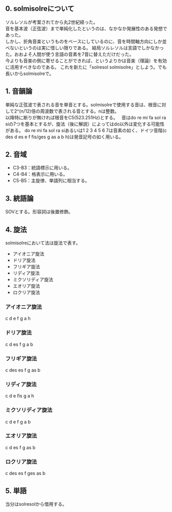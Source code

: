 ## 0. solmisolreについて  
ソルレソルが考案されてから丸2世紀経った。  
音を基本波（正弦波）まで単純化したというのは、なかなか発展性のある発想であった。  
しかし、折角音楽というものをベースにしているのに、音を時間軸方向にしか並べないというのは実に惜しい限りである。
結局ソルレソルは言語でしかなかった。おおよそ人間が使う言語の音素を7音に替えただけだった。  
今よりも音楽の側に寄せることができれば、というよりかは音楽（理論）を有効に活用すべきなのである。
これを新たに「solresol solmisolre」としよう。でも長いからsolmisolreで。  

## 1. 音韻論  
単純な正弦波で表される音を単音とする。solmisolreで使用する音は、根音に対して2^(n/12)倍の周波数で表される音とする。nは整数。  
以降特に断りが無ければ根音をC5(523.251Hz)とする。  
音はdo re mi fa sol ra siの7つを基本とするが、旋法（後に解説）によってはdo以外は変化する可能性がある。
do re mi fa sol ra siあるいは1 2 3 4 5 6 7は音素の如く、ドイツ音階(c des d es e f fis/ges g as a b h)は発音記号の如く用いる。

## 2. 音域  
- C3-B3：統語標示に用いる。  
- C4-B4：格表示に用いる。  
- C5-B5：主旋律、単語列に相当する。  

## 3. 統語論  
SOVとする。形容詞は後置修飾。  

## 4. 旋法  
solmisolreにおいて法は旋法で表す。  
- アイオニア旋法
- ドリア旋法
- フリギア旋法
- リディア旋法
- ミクソリディア旋法
- エオリア旋法
- ロクリア旋法

### アイオニア旋法
c d e f g a h

### ドリア旋法
c d es f g a b

### フリギア旋法
c des es f g as b

### リディア旋法
c d e fis g a h

### ミクソリディア旋法
c d e f g a b

### エオリア旋法
c d es f g as b

### ロクリア旋法
c des es f ges as b

## 5. 単語  
当分はsolresolから借用する。
